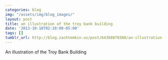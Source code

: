 ```yaml
---
categories: blog
img: "/assets/img/blog_images/" 
layout: post
title: an illustration of the troy bank building
date: '2013-10-18T02:10:00-05:00'
tags: []
tumblr_url: http://blog.zachtemkin.us/post/64368870300/an-illustration-of-the-troy-bank-building
---
```

An illustration of the Troy Bank Building 
